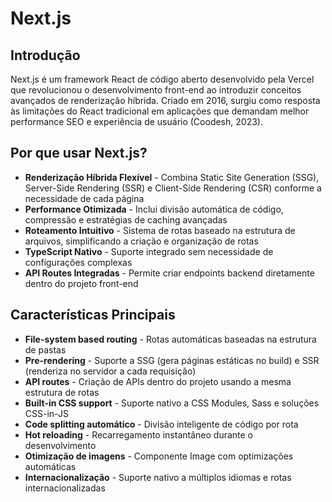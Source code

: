# **Next.js**

## **Introdução**

Next.js é um framework React de código aberto desenvolvido pela Vercel que revolucionou o desenvolvimento front-end ao introduzir conceitos avançados de renderização híbrida. Criado em 2016, surgiu como resposta às limitações do React tradicional em aplicações que demandam melhor performance SEO e experiência de usuário (Coodesh, 2023).

## **Por que usar Next.js?**

- **Renderização Híbrida Flexível** - Combina Static Site Generation (SSG), Server-Side Rendering (SSR) e Client-Side Rendering (CSR) conforme a necessidade de cada página
- **Performance Otimizada** - Inclui divisão automática de código, compressão e estratégias de caching avançadas
- **Roteamento Intuitivo** - Sistema de rotas baseado na estrutura de arquivos, simplificando a criação e organização de rotas
- **TypeScript Nativo** - Suporte integrado sem necessidade de configurações complexas
- **API Routes Integradas** - Permite criar endpoints backend diretamente dentro do projeto front-end

## **Características Principais**

- **File-system based routing** - Rotas automáticas baseadas na estrutura de pastas
- **Pre-rendering** - Suporte a SSG (gera páginas estáticas no build) e SSR (renderiza no servidor a cada requisição)
- **API routes** - Criação de APIs dentro do projeto usando a mesma estrutura de rotas
- **Built-in CSS support** - Suporte nativo a CSS Modules, Sass e soluções CSS-in-JS
- **Code splitting automático** - Divisão inteligente de código por rota
- **Hot reloading** - Recarregamento instantâneo durante o desenvolvimento
- **Otimização de imagens** - Componente Image com optimizações automáticas
- **Internacionalização** - Suporte nativo a múltiplos idiomas e rotas internacionalizadas